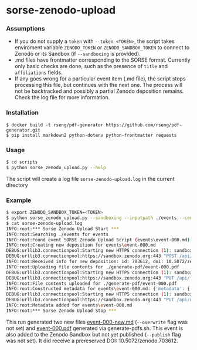 # sorse-zenodo-upload

### Assumptions
- If you do not supply a `token` with `--token <TOKEN>`, the script takes enviroment variable `ZENODO_TOKEN` or `ZENODO_SANDBOX_TOKEN` to connect to Zenodo or its Sandbox (if `--sandboxing` is provided).
- .md files have frontmatter corresponding to the SORSE format. Currently only basic checks are done, such as the presence of `title` and `affiliations` fields.
- If any goes wrong for a particular event item (.md file), the script stops processing this file, but continues with the next one. The process will not be backtracked and possibly a partial Zenodo deposition remains. Check the log file for more information.

### Installation

```
$ docker build -t rseng/pdf-generator https://github.com/rseng/pdf-generator.git
$ pip install markdown2 python-dotenv python-frontmatter requests
```

### Usage

```sh
$ cd scripts
$ python sorse_zenodo_upload.py --help
```

The script will create a log file `sorse-zenodo-upload.log` in the current directory

### Example

```sh
$ export ZENODO_SANDBOX_TOKEN=<TOKEN>
$ python sorse_zenodo_upload.py --sandboxing --inputpath ./events --communityid ecfunded
$ cat sorse-zenodo-upload.log
INFO:root:*** Sorse Zenodo Upload Start ***
INFO:root:Searching ./events for events
INFO:root:Found event SORSE Zenodo Upload Script (events\event-000.md)
INFO:root:Creating new deposition for events\event-000.md
DEBUG:urllib3.connectionpool:Starting new HTTPS connection (1): sandbox.zenodo.org:443
DEBUG:urllib3.connectionpool:https://sandbox.zenodo.org:443 "POST /api/deposit/depositions?access_token=<TOKEN> HTTP/1.1" 201 978
INFO:root:Received info for new deposition: id: 703612, doi: 10.5072/zenodo.703612, bucket_url: https://sandbox.zenodo.org/api/files/84d379b5-494f-44ef-a5ab-bbfb187b35cc
INFO:root:Uploading file contents for ./generate-pdf/event-000.pdf
DEBUG:urllib3.connectionpool:Starting new HTTPS connection (1): sandbox.zenodo.org:443
DEBUG:urllib3.connectionpool:https://sandbox.zenodo.org:443 "PUT /api/files/84d379b5-494f-44ef-a5ab-bbfb187b35cc/event-000.pdf?access_token=<TOKEN> HTTP/1.1" 200 708
INFO:root:File contents uploaded for ./generate-pdf/event-000.pdf
INFO:root:Constructed metadata for events\event-000.md: {'metadata': {'publication_date': '2020-11-11', 'title': 'SORSE Zenodo Upload Script', 'upload_type': 'publication', 'publication_type': 'conferencepaper', 'description': 'This fake document should only be used to test the SORSE Zenodo Upload script.', 'creators': [{'name': 'John Doe', 'orcid': '0000-0003-0937-7798', 'affiliation': 'National Centre for Research, UK'}, {'name': 'Dr. Jane Doe', 'affiliation': 'National Centre for Research, UK'}, {'name': 'Dr. Some One', 'affiliation': 'National Centre for Software, UK'}], 'communities': [{'identifier': 'ecfunded'}], 'conference_title': 'International Series of Online Research Software Events', 'conference_acronym': 'SORSE', 'conference_url': 'https://sorse.github.io', 'access_right': 'open', 'license': 'cc-by-4.0'}}
DEBUG:urllib3.connectionpool:Starting new HTTPS connection (1): sandbox.zenodo.org:443
DEBUG:urllib3.connectionpool:https://sandbox.zenodo.org:443 "PUT /api/deposit/depositions/703612?access_token=<TOKEN> HTTP/1.1" 200 None
INFO:root:Metadata added for events\event-000.md
INFO:root:*** Sorse Zenodo Upload Stop ***
```

This run generated two new files [event-000-new.md](events/event-000-new.md) (`--overwrite` flag was not set) and [event-000.pdf](generate-pdfs/event-000.pdf) generated via generate-pdfs.sh. This event is also added to the Zenodo Sandbox but not yet published (`--publish` flag was not set). It did receive a prereserved DOI: 10.5072/zenodo.703612.
